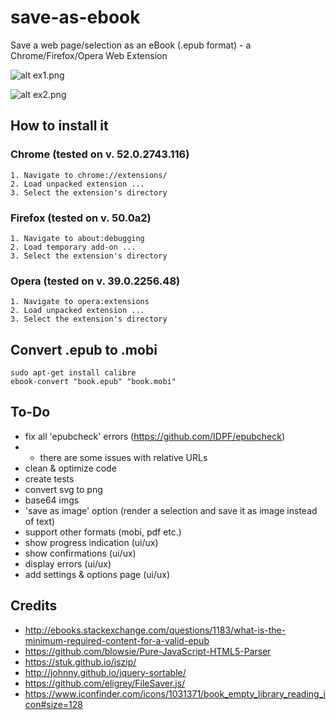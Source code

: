 # save-as-ebook

Save a web page/selection as an eBook (.epub format) - a Chrome/Firefox/Opera Web Extension

![alt ex1.png](https://github.com/alexadam/save-as-ebook/blob/master/ex1.png?raw=true)

![alt ex2.png](https://github.com/alexadam/save-as-ebook/blob/master/ex2.png?raw=true)

## How to install it

### Chrome (tested on v. 52.0.2743.116)

```
1. Navigate to chrome://extensions/
2. Load unpacked extension ...
3. Select the extension's directory
```

### Firefox (tested on v. 50.0a2)

```
1. Navigate to about:debugging
2. Load temporary add-on ...
3. Select the extension's directory
```

### Opera (tested on v. 39.0.2256.48)

```
1. Navigate to opera:extensions
2. Load unpacked extension ...
3. Select the extension's directory
```

## Convert .epub to .mobi

```
sudo apt-get install calibre
ebook-convert "book.epub" "book.mobi"
```

## To-Do
 - fix all 'epubcheck' errors (https://github.com/IDPF/epubcheck)
 - * there are some issues with relative URLs
 - clean & optimize code
 - create tests
 - convert svg to png
 - base64 imgs
 - 'save as image' option (render a selection and save it as image instead of text)
 - support other formats (mobi, pdf etc.)
 - show progress indication (ui/ux)
 - show confirmations (ui/ux)
 - display errors (ui/ux)
 - add settings & options page (ui/ux)

## Credits
 - http://ebooks.stackexchange.com/questions/1183/what-is-the-minimum-required-content-for-a-valid-epub
 - https://github.com/blowsie/Pure-JavaScript-HTML5-Parser
 - https://stuk.github.io/jszip/
 - http://johnny.github.io/jquery-sortable/
 - https://github.com/eligrey/FileSaver.js/
 - https://www.iconfinder.com/icons/1031371/book_empty_library_reading_icon#size=128
